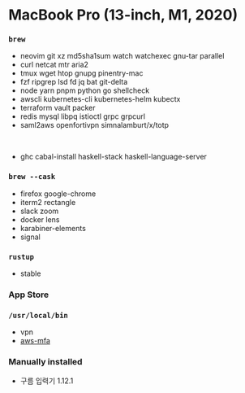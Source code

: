 MacBook Pro (13-inch, M1, 2020)
========

### `brew`
- neovim git xz md5sha1sum watch watchexec gnu-tar parallel
- curl netcat mtr aria2
- tmux wget htop gnupg pinentry-mac
- fzf ripgrep lsd fd jq bat git-delta
- node yarn pnpm python go shellcheck
- awscli kubernetes-cli kubernetes-helm kubectx
- terraform vault packer
- redis mysql libpq istioctl grpc grpcurl
- saml2aws openfortivpn simnalamburt/x/totp

&nbsp;

- ghc cabal-install haskell-stack haskell-language-server

### `brew --cask`
- firefox google-chrome
- iterm2 rectangle
- slack zoom
- docker lens
- karabiner-elements
- signal

### `rustup`
- stable

### App Store

### `/usr/local/bin`
- vpn
- [aws-mfa](https://github.com/simnalamburt/snippets/blob/master/sh/aws-mfa)

### Manually installed
- 구름 입력기 1.12.1
